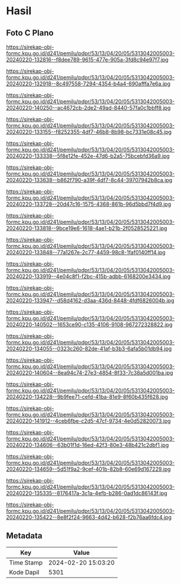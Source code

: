 # Hasil

## Foto C Plano

https://sirekap-obj-formc.kpu.go.id/d241/pemilu/pdpr/53/13/04/20/05/5313042005003-20240220-132816--f8dee789-9615-477e-905a-3fd8c94e97f7.jpg

https://sirekap-obj-formc.kpu.go.id/d241/pemilu/pdpr/53/13/04/20/05/5313042005003-20240220-132918--8c497558-7294-4354-b4a4-690afffa7e6a.jpg

https://sirekap-obj-formc.kpu.go.id/d241/pemilu/pdpr/53/13/04/20/05/5313042005003-20240220-140250--ac4672cb-2de2-49ad-8440-57fa0c1bbff8.jpg

https://sirekap-obj-formc.kpu.go.id/d241/pemilu/pdpr/53/13/04/20/05/5313042005003-20240220-133155--f8252355-4df7-46b8-8b98-bc7331e08c45.jpg

https://sirekap-obj-formc.kpu.go.id/d241/pemilu/pdpr/53/13/04/20/05/5313042005003-20240220-133338--5f8e12fe-452e-47d6-b2a5-75bcebfd36a9.jpg

https://sirekap-obj-formc.kpu.go.id/d241/pemilu/pdpr/53/13/04/20/05/5313042005003-20240220-133638--b862f790-a39f-4df7-8c44-39707942b8ca.jpg

https://sirekap-obj-formc.kpu.go.id/d241/pemilu/pdpr/53/13/04/20/05/5313042005003-20240220-133728--20d47c16-1575-4368-861b-96d5bbd7f4d9.jpg

https://sirekap-obj-formc.kpu.go.id/d241/pemilu/pdpr/53/13/04/20/05/5313042005003-20240220-133818--9bce19e6-1618-4ae1-b21b-2f0528525221.jpg

https://sirekap-obj-formc.kpu.go.id/d241/pemilu/pdpr/53/13/04/20/05/5313042005003-20240220-133848--77a1267e-2c77-4459-98c8-1faf0140ff14.jpg

https://sirekap-obj-formc.kpu.go.id/d241/pemilu/pdpr/53/13/04/20/05/5313042005003-20240220-133919--4e04c8f1-f2bc-415b-adbb-6168200e3434.jpg

https://sirekap-obj-formc.kpu.go.id/d241/pemilu/pdpr/53/13/04/20/05/5313042005003-20240220-133947--d58d4162-d3aa-436d-8448-4fdf6826004b.jpg

https://sirekap-obj-formc.kpu.go.id/d241/pemilu/pdpr/53/13/04/20/05/5313042005003-20240220-140502--1653ce90-c135-4106-9108-967272328822.jpg

https://sirekap-obj-formc.kpu.go.id/d241/pemilu/pdpr/53/13/04/20/05/5313042005003-20240220-134055--0323c260-82de-41af-b3b3-6afa5b01db94.jpg

https://sirekap-obj-formc.kpu.go.id/d241/pemilu/pdpr/53/13/04/20/05/5313042005003-20240220-140604--8ea94c74-27e3-4854-8f33-7c38a5d001ba.jpg

https://sirekap-obj-formc.kpu.go.id/d241/pemilu/pdpr/53/13/04/20/05/5313042005003-20240220-134228--9b9fee71-cefd-41ba-81e9-8f60b435f628.jpg

https://sirekap-obj-formc.kpu.go.id/d241/pemilu/pdpr/53/13/04/20/05/5313042005003-20240220-141912--4ceb6fbe-c2d5-47cf-9734-4e0d52820073.jpg

https://sirekap-obj-formc.kpu.go.id/d241/pemilu/pdpr/53/13/04/20/05/5313042005003-20240220-134606--63b01f1d-16ed-42f3-80e3-48b421c2dbf1.jpg

https://sirekap-obj-formc.kpu.go.id/d241/pemilu/pdpr/53/13/04/20/05/5313042005003-20240220-134659--5d51f9a2-9cef-401b-82b8-60e69d167229.jpg

https://sirekap-obj-formc.kpu.go.id/d241/pemilu/pdpr/53/13/04/20/05/5313042005003-20240220-135335--8176417a-3c1a-4efb-b286-0ad1dc86143f.jpg

https://sirekap-obj-formc.kpu.go.id/d241/pemilu/pdpr/53/13/04/20/05/5313042005003-20240220-135422--8e8f2f24-9663-4d42-b628-f2b76aa6fdc4.jpg


## Metadata

| Key        | Value               |
| ---------- | ------------------- |
| Time Stamp | 2024-02-20 15:03:20 |
| Kode Dapil | 5301                |



